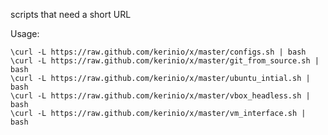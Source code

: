 scripts that need a short URL

Usage:

    \curl -L https://raw.github.com/kerinio/x/master/configs.sh | bash
    \curl -L https://raw.github.com/kerinio/x/master/git_from_source.sh | bash
    \curl -L https://raw.github.com/kerinio/x/master/ubuntu_intial.sh | bash
    \curl -L https://raw.github.com/kerinio/x/master/vbox_headless.sh | bash
    \curl -L https://raw.github.com/kerinio/x/master/vm_interface.sh | bash


